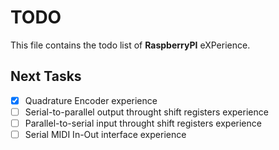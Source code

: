 # TODO
This file contains the todo list of **RaspberryPI** eXPerience.


## Next Tasks
- [x] Quadrature Encoder experience
- [ ] Serial-to-parallel output throught shift registers experience
- [ ] Parallel-to-serial input throught shift registers experience
- [ ] Serial MIDI In-Out interface experience